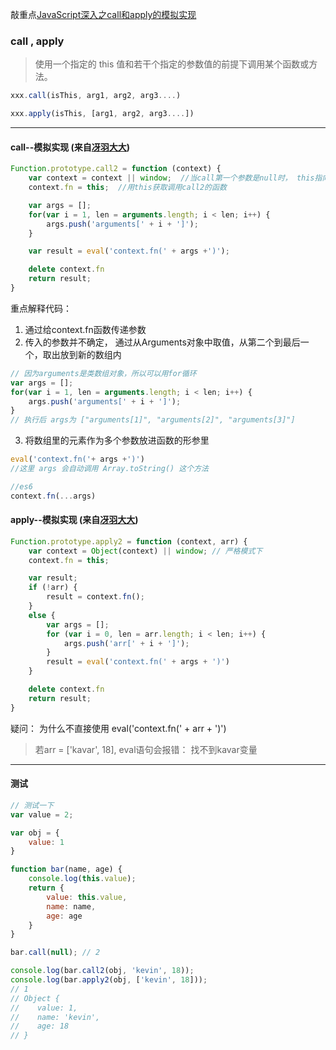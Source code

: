 敲重点[JavaScript深入之call和apply的模拟实现](https://github.com/mqyqingfeng/Blog/issues/11)

### call , apply

> 使用一个指定的 this 值和若干个指定的参数值的前提下调用某个函数或方法。
   
```javascript
xxx.call(isThis, arg1, arg2, arg3....)
```
```javascript
xxx.apply(isThis, [arg1, arg2, arg3....])
```

***
#### call--模拟实现 (来自[冴羽大大](https://github.com/mqyqingfeng/Blog/issues/11))

```javascript
Function.prototype.call2 = function (context) {
    var context = context || window;  //当call第一个参数是null时， this指向window
    context.fn = this;  //用this获取调用call2的函数

    var args = [];
    for(var i = 1, len = arguments.length; i < len; i++) {
        args.push('arguments[' + i + ']');
    }

    var result = eval('context.fn(' + args +')');

    delete context.fn
    return result;
}
```
重点解释代码：
  1. 通过给context.fn函数传递参数
  2. 传入的参数并不确定， 通过从Arguments对象中取值，从第二个到最后一个，取出放到新的数组内
```javascript 
// 因为arguments是类数组对象，所以可以用for循环
var args = [];
for(var i = 1, len = arguments.length; i < len; i++) {
    args.push('arguments[' + i + ']');
}
// 执行后 args为 ["arguments[1]", "arguments[2]", "arguments[3]"]
```
  3. 将数组里的元素作为多个参数放进函数的形参里
```javascript
eval('context.fn('+ args +')')
//这里 args 会自动调用 Array.toString() 这个方法

//es6
context.fn(...args)
```
 
#### apply--模拟实现 (来自[冴羽大大](https://github.com/mqyqingfeng/Blog/issues/11))

```javascript
Function.prototype.apply2 = function (context, arr) {
    var context = Object(context) || window; // 严格模式下
    context.fn = this;

    var result;
    if (!arr) {
        result = context.fn();
    }
    else {
        var args = [];
        for (var i = 0, len = arr.length; i < len; i++) {
            args.push('arr[' + i + ']');
        }
        result = eval('context.fn(' + args + ')')
    }

    delete context.fn
    return result;
}
```
疑问： 为什么不直接使用 eval('context.fn(' + arr + ')') 
> 若arr = ['kavar', 18], eval语句会报错： 找不到kavar变量


**** 
#### 测试
```javascript
// 测试一下
var value = 2;

var obj = {
    value: 1
}

function bar(name, age) {
    console.log(this.value);
    return {
        value: this.value,
        name: name,
        age: age
    }
}

bar.call(null); // 2

console.log(bar.call2(obj, 'kevin', 18));
console.log(bar.apply2(obj, ['kevin', 18]));
// 1
// Object {
//    value: 1,
//    name: 'kevin',
//    age: 18
// }
```
